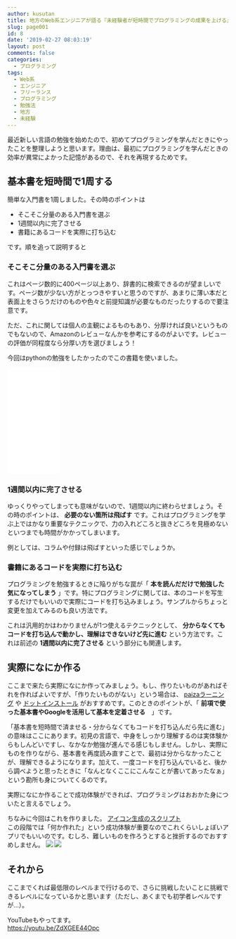 ```yaml
---
author: kusutan
title: 地方のWeb系エンジニアが語る『未経験者が短時間でプログラミングの成果を上げる』方法
slug: page001
id: 8
date: '2019-02-27 08:03:19'
layout: post
comments: false
categories:
  - プログラミング
tags:
  - Web系
  - エンジニア
  - フリーランス
  - プログラミング
  - 勉強法
  - 地方
  - 未経験
---
```


最近新しい言語の勉強を始めたので、初めてプログラミングを学んだときにやったことを整理しようと思います。理由は、最初にプログラミングを学んだときの効率が異常によかった記憶があるので、それを再現するためです。  

## 基本書を短時間で1周する

簡単な入門書を1周しました。その時のポイントは

*   そこそこ分量のある入門書を選ぶ
*   1週間以内に完了させる
*   書籍にあるコードを実際に打ち込む

です。順を追って説明すると

### そこそこ分量のある入門書を選ぶ

これはページ数的に400ページ以上あり、辞書的に検索できるのが望ましいです。ページ数が少ない方がとっつきやすいと思うのですが、あまりに薄い本だと表面上をさらうだけのものや色々と前提知識が必要なものだったりするので要注意です。  

ただ、これに関しては個人の主観によるものもあり、分厚ければ良いというものでもないので、Amazonのレビューなんかを参考にするのがよいです。レビューの評価が同程度なら分厚い方を選びましょう！  

今回はpythonの勉強をしたかったのでこの書籍を使いました。  
<iframe style="width:120px;height:240px;" marginwidth="0" marginheight="0" scrolling="no" frameborder="0" src="//rcm-fe.amazon-adsystem.com/e/cm?lt1=_blank&amp;bc1=000000&amp;IS2=1&amp;bg1=FFFFFF&amp;fc1=000000&amp;lc1=0000FF&amp;t=ntask19-22&amp;language=ja_JP&amp;o=9&amp;p=8&amp;l=as4&amp;m=amazon&amp;f=ifr&amp;ref=as_ss_li_til&amp;asins=4873117380&amp;linkId=f91dcb867560ffe59f6912d22300cd75"></iframe>

### 1週間以内に完了させる

ゆっくりやってしまっても意味がないので、1週間以内に終わらせましょう。その時のポイントは、 **必要のない箇所は飛ばす** です。これはプログラミングを学ぶ上ではかなり重要なテクニックで、力の入れどころと抜きどころを見極めないといつまでも時間がかかってしまいます。  

例としては、コラムや付録は飛ばすといった感じでしょうか。

### 書籍にあるコードを実際に打ち込む

プログラミングを勉強するときに陥りがちな罠が「 **本を読んだだけで勉強した気になってしまう** 」です。特にプログラミングに関しては、本のコードを写生するだけでもいいので実際にコードを打ち込みましょう。サンプルからちょっと変更を加えてみるのも良い方法です。  

これは汎用的かはわかりませんが1つ使えるテクニックとして、 **分からなくてもコードを打ち込んで動かし、理解はできないけど先に進む** という方法です。これは前述の **1週間以内に完了させる** という部分にも関連します。

## 実際になにか作る

ここまで来たら実際になにか作ってみましょう。もし、作りたいものがあればそれを作ればよいですが、「作りたいものがない」という場合は、 [paizaラーニング](https://paiza.jp/works) や [ドットインストール](http://dotinstall.com/) がおすすめです。このときのポイントが、「 **前項で使った基本書やGoogleを活用して基本を定着させる**　」です。  

「基本書を短時間で済ませる・分からなくてもコードを打ち込んだら先に進む」の意味はここにあります。初見の言語で、中身をしっかり理解するのは実体験からもしんどいですし、なかなか勉強が進んでる感じもしません。しかし、実際にものを作りながら、基本書を再度読み直すことで、最初は分からなかったことが、理解できるようになります。加えて、一度コードを打ち込んでいると、後から調べようと思ったときに「なんとなくここにこんなことが書いてあったなぁ」という勘所も身についてくるのです。  

実際になにか作ることで成功体験ができれば、プログラミングはおおかた身についたと言えるでしょう。  

ちなみに今回はこれを作りました。 [アイコン生成のスクリプト](https://github.com/ntask19/app_icon)  
この段階では「何か作れた」という成功体験が重要なのでこれくらいしょぼいアプリでもいいのです。むしろ、難しいものを作ろうとすると挫折するのでおすすめしません。 [![](https://www29.a8.net/svt/bgt?aid=190310020979&wid=001&eno=01&mid=s00000016576002045000&mc=1)](https://px.a8.net/svt/ejp?a8mat=35B05G+G6VE0I+3JWG+C6BBL) ![](https://www14.a8.net/0.gif?a8mat=35B05G+G6VE0I+3JWG+C6BBL)

## それから

ここまでくれば最低限のレベルまで行けるので、さらに挑戦したいことに挑戦できるレベルになっているかと思います（ただし、あくまでも初学者レベルですが…）。  

YouTubeもやってます。  
https://youtu.be/ZdXGEE44Opc
